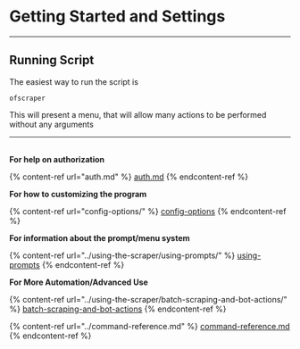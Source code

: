 # Getting Started and Settings

***

## Running Script

The easiest way to run the script is

```
ofscraper
```

This will present a menu, that will allow many actions to be performed without any arguments

***

\
**For help on authorization**

{% content-ref url="auth.md" %}
[auth.md](auth.md)
{% endcontent-ref %}

**For how to customizing the program**

{% content-ref url="config-options/" %}
[config-options](config-options/)
{% endcontent-ref %}

**For information about the prompt/menu system**

{% content-ref url="../using-the-scraper/using-prompts/" %}
[using-prompts](../using-the-scraper/using-prompts/)
{% endcontent-ref %}

**For More Automation/Advanced Use**

{% content-ref url="../using-the-scraper/batch-scraping-and-bot-actions/" %}
[batch-scraping-and-bot-actions](../using-the-scraper/batch-scraping-and-bot-actions/)
{% endcontent-ref %}

{% content-ref url="../command-reference.md" %}
[command-reference.md](../command-reference.md)
{% endcontent-ref %}
